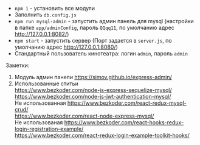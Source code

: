 * `npm i` - установить все модули
* Заполнить `db.config.js`
* `npm run mysql-admin` - запустить админ панель для mysql (настройки в папке `app/adminConfig`, пароль `QQqq11`, по умолчанию адрес http://127.0.0.1:8082/)
* `npm start` - запустить сервер (Порт задается в `server.js`, по умолчанию адрес http://127.0.0.1:8080/)
* Стандартный пользователь кинотеатра: логин `admin`, пароль `admin`

Заметки:
1. Модуль админ панели https://simov.github.io/express-admin/
2. Использованные ститьи <br>
https://www.bezkoder.com/node-js-express-sequelize-mysql/ <br>
https://www.bezkoder.com/node-js-jwt-authentication-mysql/ <br>
Не использованная https://www.bezkoder.com/react-redux-mysql-crud/ <br>
https://www.bezkoder.com/react-node-express-mysql/ <br>
Не использованая https://www.bezkoder.com/react-hooks-redux-login-registration-example/ <br>
https://www.bezkoder.com/react-redux-login-example-toolkit-hooks/
